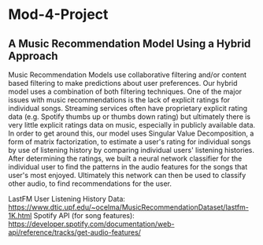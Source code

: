 # Mod-4-Project

## A Music Recommendation Model Using a Hybrid Approach
Music Recommendation Models use collaborative filtering and/or content based filtering to make predictions about user preferences.
Our hybrid model uses a combination of both filtering techniques. 
One of the major issues with music recommendations is the lack of explicit ratings for individual songs. Streaming services often have proprietary explicit rating data (e.g. Spotify thumbs up or thumbs down rating) but ultimately there is very little explicit ratings data on music, especially in publicly available data.
In order to get around this, our model uses Singular Value Decomposition, a form of matrix factorization, to estimate a user's rating for individual songs by use of listening history by comparing individual users' listening histories.
After determining the ratings, we built a neural network classifier for the individual user to find the patterns in the audio features for the songs that user's most enjoyed.
Ultimately this network can then be used to classify other audio, to find recommendations for the user.

LastFM User Listening History Data: https://www.dtic.upf.edu/~ocelma/MusicRecommendationDataset/lastfm-1K.html
Spotify API (for song features): https://developer.spotify.com/documentation/web-api/reference/tracks/get-audio-features/
